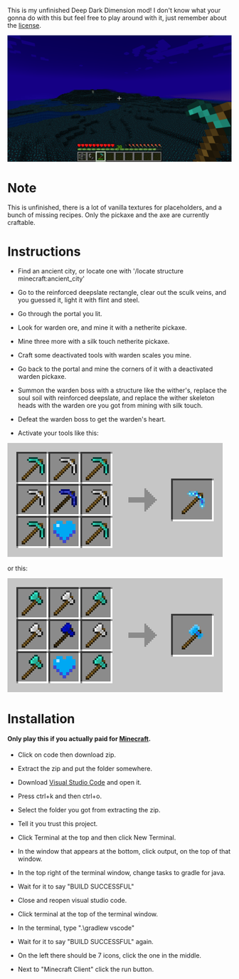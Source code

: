 This is my unfinished Deep Dark Dimension mod! I don't know what your gonna do with this but feel free to play around with it, just remember about the [license](LICENSE).

![p](https://raw.githubusercontent.com/kramsdell123/deepdark-mod/main/images/preview.png)

# Note

This is unfinished, there is a lot of vanilla textures for placeholders, and a bunch of missing recipes. Only the pickaxe and the axe are currently craftable.

# Instructions

* Find an ancient city, or locate one with '/locate structure minecraft:ancient_city'

* Go to the reinforced deepslate rectangle, clear out the sculk veins, and you guessed it, light it with flint and steel.

* Go through the portal you lit.

* Look for warden ore, and mine it with a netherite pickaxe.

* Mine three more with a silk touch netherite pickaxe.

* Craft some deactivated tools with warden scales you mine.

* Go back to the portal and mine the corners of it with a deactivated warden pickaxe.

* Summon the warden boss with a structure like the wither's, replace the soul soil with reinforced deepslate, and replace the wither skeleton heads with the warden ore you got from mining with silk touch.

* Defeat the warden boss to get the warden's heart.

* Activate your tools like this:

![p](https://raw.githubusercontent.com/kramsdell123/deepdark-mod/main/images/warden_pickaxe.png)

or this:

![p](https://raw.githubusercontent.com/kramsdell123/deepdark-mod/main/images/warden_axe.png)

# Installation

#### Only play this if you actually paid for [Minecraft](https://minecraft.net).

* Click on code then download zip.

* Extract the zip and put the folder somewhere.

* Download [Visual Studio Code](https://code.visualstudio.com) and open it.

* Press ctrl+k and then ctrl+o.

* Select the folder you got from extracting the zip.

* Tell it you trust this project.

* Click Terminal at the top and then click New Terminal.

* In the window that appears at the bottom, click output, on the top of that window.

* In the top right of the terminal window, change tasks to gradle for java.

* Wait for it to say "BUILD SUCCESSFUL"

* Close and reopen visual studio code.

* Click terminal at the top of the terminal window.

* In the terminal, type ".\gradlew vscode"

* Wait for it to say "BUILD SUCCESSFUL" again.

* On the left there should be 7 icons, click the one in the middle.

* Next to "Minecraft Client" click the run button.